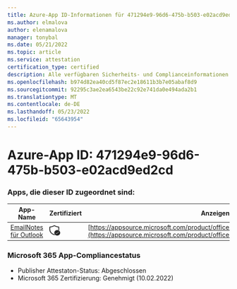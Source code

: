 ```yaml
---
title: Azure-App ID-Informationen für 471294e9-96d6-475b-b503-e02acd9ed2cd
ms.author: elmalova
author: elenamalova
manager: tonybal
ms.date: 05/21/2022
ms.topic: article
ms.service: attestation
certification_type: certified
description: Alle verfügbaren Sicherheits- und Complianceinformationen für 471294e9-96d6-475b-b503-e02acd9ed2cd.
ms.openlocfilehash: b974d82ea40cd5f87ec2e18611b3b7e05abaf8d9
ms.sourcegitcommit: 92295c3ae2ea6543be22c92e741da0e494ada2b1
ms.translationtype: MT
ms.contentlocale: de-DE
ms.lasthandoff: 05/23/2022
ms.locfileid: "65643954"
---
```

# <a name="azure-app-id-471294e9-96d6-475b-b503-e02acd9ed2cd"></a>Azure-App ID: 471294e9-96d6-475b-b503-e02acd9ed2cd


### <a name="apps-associated-with-this-id"></a>Apps, die dieser ID zugeordnet sind:
| **App-Name** | **Zertifiziert** | **Anzeigen in AppSource** |
|--------------|---------------|-----------------------|
| [EmailNotes für Outlook](../forward/standsssouthpacificltd1581455821226.emailnotes.md) | <img alt="Certified application badge" src="../media/certified-badge.png" height="25" width="25" /> | [https://appsource.microsoft.com/product/office/standsssouthpacificltd1581455821226.emailnotes](https://appsource.microsoft.com/product/office/standsssouthpacificltd1581455821226.emailnotes) |

### <a name="microsoft-365-app-compliance-status"></a>Microsoft 365 App-Compliancestatus
- Publisher Attestaton-Status: Abgeschlossen
- Microsoft 365 Zertifizierung: Genehmigt (10.02.2022)
